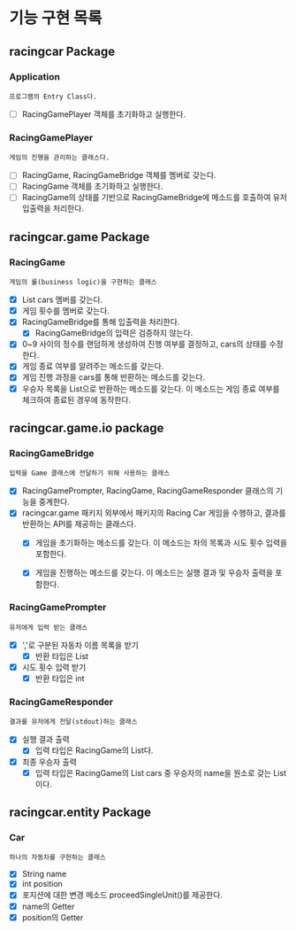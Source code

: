 # 기능 구현 목록

## racingcar Package

### Application
    프로그램의 Entry Class다.
- [ ] RacingGamePlayer 객체를 초기화하고 실행한다.

### RacingGamePlayer
    게임의 진행을 관리하는 클래스다.
- [ ] RacingGame, RacingGameBridge 객체를 멤버로 갖는다.
- [ ] RacingGame 객체를 초기화하고 실행한다.
- [ ] RacingGame의 상태를 기반으로 RacingGameBridge에 메소드를 호출하여 유저 입출력을 처리한다.

## racingcar.game Package

### RacingGame
    게임의 룰(business logic)을 구현하는 클래스
- [x] List<Car> cars 멤버를 갖는다.
- [x] 게임 횟수를 멤버로 갖는다.
- [x] RacingGameBridge를 통해 입출력을 처리한다.
  - [x] RacingGameBridge의 입력은 검증하지 않는다.
- [x] 0~9 사이의 정수를 랜덤하게 생성하여 진행 여부를 결정하고, cars의 상태를 수정한다.
- [x] 게임 종료 여부를 알려주는 메소드를 갖는다.
- [x] 게임 진행 과정을 cars를 통해 반환하는 메소드를 갖는다.
- [x] 우승자 목록을 List<String>으로 반환하는 메소드를 갖는다. 이 메소드는 게임 종료 여부를 체크하여 종료된 경우에 동작한다.

## racingcar.game.io package

### RacingGameBridge
    입력을 Game 클래스에 전달하기 위해 사용하는 클래스
- [x] RacingGamePrompter, RacingGame, RacingGameResponder 클래스의 기능을 중계한다.
- [x] racingcar.game 패키지 외부에서 패키지의 Racing Car 게임을 수행하고, 결과를 반환하는 API를 제공하는 클래스다.
  - [x] 게임을 초기화하는 메소드를 갖는다. 이 메소드는 차의 목록과 시도 횟수 입력을 포함한다.
  - [x] 게임을 진행하는 메소드를 갖는다. 이 메소드는 실행 결과 및 우승자 출력을 포함한다.


### RacingGamePrompter
    유저에게 입력 받는 클래스
- [x] ','로 구분된 자동차 이름 목록을 받기
    - [x] 반환 타입은 List<Integer>
- [x] 시도 횟수 입력 받기
    - [x] 반환 타입은 int

### RacingGameResponder
    결과를 유저에게 전달(stdout)하는 클래스
- [x] 실행 결과 출력
    - [x] 입력 타입은 RacingGame의 List<Car>다.
- [x] 최종 우승자 출력
    - [x] 입력 타입은 RacingGame의 List<Car> cars 중 우승자의 name을 원소로 갖는 List<String>이다.

## racingcar.entity Package

### Car
    하나의 자동차를 구현하는 클래스
- [x] String name
- [x] int position
- [x] 포지션에 대한 변경 메소드 proceedSingleUnit()를 제공한다.
- [x] name의 Getter
- [x] position의 Getter
